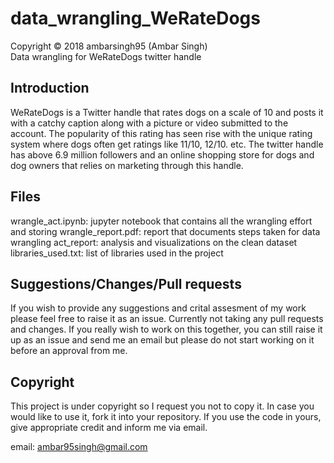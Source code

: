 # data_wrangling_WeRateDogs
Copyright © 2018 ambarsingh95 (Ambar Singh)  
Data wrangling for WeRateDogs twitter handle  

## Introduction
WeRateDogs is a Twitter handle that rates dogs on a scale of 10 and posts it with a catchy caption along with a picture or video submitted to the account. The popularity of this rating has seen rise with the unique rating system where dogs often get ratings like 11/10, 12/10. etc. The twitter handle has above 6.9 million followers and an online shopping store for dogs and dog owners that relies on marketing through this handle.  

## Files
wrangle_act.ipynb: jupyter notebook that contains all the wrangling effort and storing 
wrangle_report.pdf: report that documents steps taken for data wrangling
act_report: analysis and visualizations on the clean dataset
libraries_used.txt: list of libraries used in the project 

## Suggestions/Changes/Pull requests
If you wish to provide any suggestions and crital assesment of my work please feel free to raise it as an issue. Currently not taking any pull requests and changes. If you really wish to work on this together, you can still raise it up as an issue and send me an email but please do not start working on it before an approval from me.

## Copyright
This project is under copyright so I request you not to copy it. In case you would like to use it, fork it into your repository. If you use the code in yours, give appropriate credit and inform me via email. 

email: ambar95singh@gmail.com
